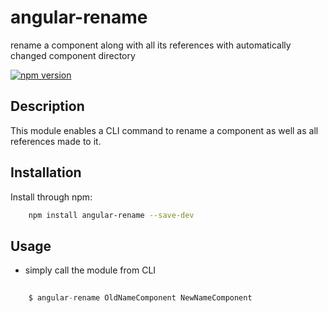 # angular-rename
rename a component along with all its references with automatically changed component directory

[![npm version](https://badge.fury.io/js/angular-rename.svg)](https://badge.fury.io/js/angular-rename)

## Description
This module enables a CLI command to rename a component as well as all references made to it. 
   
## Installation

Install through npm:

```sh
    npm install angular-rename --save-dev
```

## Usage

* simply call the module from CLI

```ts
    
    $ angular-rename OldNameComponent NewNameComponent
```
